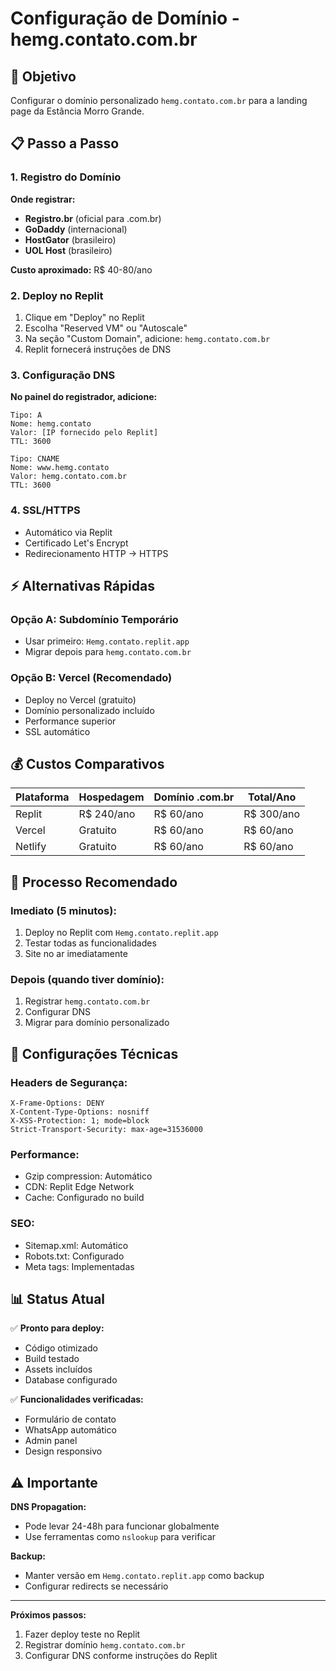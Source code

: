 # Configuração de Domínio - hemg.contato.com.br

## 🎯 Objetivo
Configurar o domínio personalizado `hemg.contato.com.br` para a landing page da Estância Morro Grande.

## 📋 Passo a Passo

### 1. Registro do Domínio
**Onde registrar:**
- **Registro.br** (oficial para .com.br)
- **GoDaddy** (internacional)
- **HostGator** (brasileiro)
- **UOL Host** (brasileiro)

**Custo aproximado:** R$ 40-80/ano

### 2. Deploy no Replit
1. Clique em "Deploy" no Replit
2. Escolha "Reserved VM" ou "Autoscale"
3. Na seção "Custom Domain", adicione: `hemg.contato.com.br`
4. Replit fornecerá instruções de DNS

### 3. Configuração DNS
**No painel do registrador, adicione:**

```
Tipo: A
Nome: hemg.contato  
Valor: [IP fornecido pelo Replit]
TTL: 3600

Tipo: CNAME
Nome: www.hemg.contato
Valor: hemg.contato.com.br
TTL: 3600
```

### 4. SSL/HTTPS
- Automático via Replit
- Certificado Let's Encrypt
- Redirecionamento HTTP → HTTPS

## ⚡ Alternativas Rápidas

### Opção A: Subdomínio Temporário
- Usar primeiro: `Hemg.contato.replit.app`
- Migrar depois para `hemg.contato.com.br`

### Opção B: Vercel (Recomendado)
- Deploy no Vercel (gratuito)
- Domínio personalizado incluído
- Performance superior
- SSL automático

## 💰 Custos Comparativos

| Plataforma | Hospedagem | Domínio .com.br | Total/Ano |
|------------|------------|-----------------|-----------|
| Replit | R$ 240/ano | R$ 60/ano | R$ 300/ano |
| Vercel | Gratuito | R$ 60/ano | R$ 60/ano |
| Netlify | Gratuito | R$ 60/ano | R$ 60/ano |

## 🚀 Processo Recomendado

### Imediato (5 minutos):
1. Deploy no Replit com `Hemg.contato.replit.app`
2. Testar todas as funcionalidades
3. Site no ar imediatamente

### Depois (quando tiver domínio):
1. Registrar `hemg.contato.com.br`
2. Configurar DNS
3. Migrar para domínio personalizado

## 🔧 Configurações Técnicas

### Headers de Segurança:
```
X-Frame-Options: DENY
X-Content-Type-Options: nosniff  
X-XSS-Protection: 1; mode=block
Strict-Transport-Security: max-age=31536000
```

### Performance:
- Gzip compression: Automático
- CDN: Replit Edge Network
- Cache: Configurado no build

### SEO:
- Sitemap.xml: Automático
- Robots.txt: Configurado
- Meta tags: Implementadas

## 📊 Status Atual

✅ **Pronto para deploy:**
- Código otimizado
- Build testado
- Assets incluídos
- Database configurado

✅ **Funcionalidades verificadas:**
- Formulário de contato
- WhatsApp automático  
- Admin panel
- Design responsivo

## ⚠️ Importante

**DNS Propagation:**
- Pode levar 24-48h para funcionar globalmente
- Use ferramentas como `nslookup` para verificar

**Backup:**
- Manter versão em `Hemg.contato.replit.app` como backup
- Configurar redirects se necessário

---

**Próximos passos:** 
1. Fazer deploy teste no Replit
2. Registrar domínio `hemg.contato.com.br` 
3. Configurar DNS conforme instruções do Replit